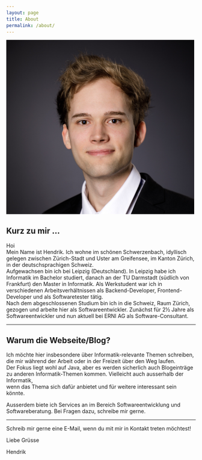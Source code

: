 ```yaml
---
layout: page
title: About
permalink: /about/
---
```

<img src="/assets/images/profil.jpg" alt="Mein Bild" width="500">  

## Kurz zu mir ...
Hoi  
Mein Name ist Hendrik. Ich wohne im schönen Schwerzenbach, idyllisch gelegen zwischen Zürich-Stadt und Uster am Greifensee, im Kanton Zürich, in der deutschsprachigen Schweiz.  
Aufgewachsen bin ich bei Leipzig (Deutschland). In Leipzig habe ich Informatik im Bachelor studiert, danach an der TU Darmstadt (südlich von Frankfurt) den Master in Informatik. Als Werkstudent war ich in verschiedenen Arbeitsverhältnissen als Backend-Developer, Frontend-Developer und als Softwaretester tätig.  
Nach dem abgeschlossenen Studium bin ich in die Schweiz, Raum Zürich, gezogen und arbeite hier als Softwareentwickler. Zunächst für 2½ Jahre als Softwareentwickler und nun aktuell bei ERNI AG als Software-Consultant.  

---
## Warum die Webseite/Blog?
Ich möchte hier insbesondere über Informatik-relevante Themen schreiben, die mir während der Arbeit oder in der Freizeit über den Weg laufen.  
Der Fokus liegt wohl auf Java, aber es werden sicherlich auch Blogeinträge zu anderen Informatik-Themen kommen. Vielleicht auch ausserhalb der Informatik,  
wenn das Thema sich dafür anbietet und für weitere interessant sein könnte.

Ausserdem biete ich Services an im Bereich Softwareentwicklung und Softwareberatung. Bei Fragen dazu, schreibe mir gerne.

---  
Schreib mir gerne eine E-Mail, wenn du mit mir in Kontakt treten möchtest!

Liebe Grüsse

Hendrik